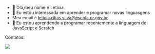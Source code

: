 - 👋 Olá,meu nome é Leticia
- 👀 Eu estou interessada em aprender e programar novas linguasgens
- Meu email é leticia.ribas.silva@escola.pr.gov.br
- 🌱 Eu estou aprendendo a programar recentemente a linguagem de JavaScript e Scratch 

<!---
leticiaelarissa2/leticiaelarissa2 is a ✨ special ✨ repository because its `README.md` (this file) appears on your GitHub profile.
You can click the Preview link to take a look at your changes.
--->

Contatos:

<a href="https://instagram.com/leticia.ribas_" target="_blank"><img src="https://img.shields.io/badge/-Instagram-%23E4405F?style=for-the-badge&logo=instagram&logoColor=white" target="_blank"></a>
